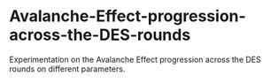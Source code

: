 # Avalanche-Effect-progression-across-the-DES-rounds
Experimentation on the Avalanche Effect progression across the DES rounds on different parameters.
